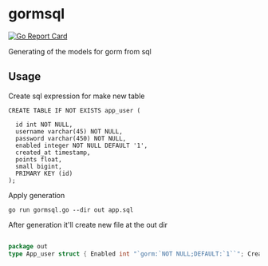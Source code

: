 # gormsql
[![Go Report Card](https://goreportcard.com/badge/github.com/saromanov/gormsql)](https://goreportcard.com/report/github.com/saromanov/gormsql)


Generating of the models for gorm from sql

## Usage

Create sql expression for make new table

```
CREATE TABLE IF NOT EXISTS app_user (

  id int NOT NULL,
  username varchar(45) NOT NULL,  
  password varchar(450) NOT NULL,  
  enabled integer NOT NULL DEFAULT '1',
  created_at timestamp, 
  points float,
  small bigint,
  PRIMARY KEY (id)  
);
```

Apply generation

```
go run gormsql.go --dir out app.sql
```

After generation it'll create new file at the out dir

```go

package out
type App_user struct { Enabled int "`gorm:`NOT NULL;DEFAULT:`1``"; Created_at time.Time; Points float64; Small int64; Id int "`gorm:`NOT NULL;PRIMARY_KEY;`"; Username string "`gorm:`NOT NULL;`"; Password string "`gorm:`NOT NULL;`" }
```
